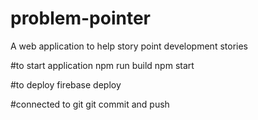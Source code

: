 # problem-pointer
A web application to help story point development stories

#to start application
npm run build
npm start

#to deploy
firebase deploy

#connected to git
git commit and push
